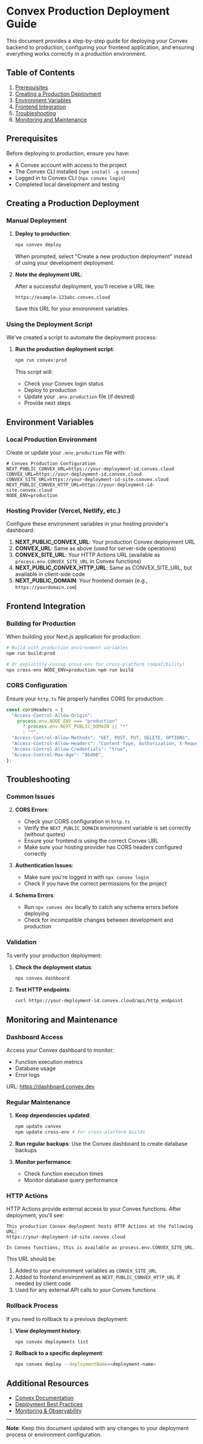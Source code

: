# Convex Production Deployment Guide

This document provides a step-by-step guide for deploying your Convex backend to production, configuring your frontend application, and ensuring everything works correctly in a production environment.

## Table of Contents

1. [Prerequisites](#prerequisites)
2. [Creating a Production Deployment](#creating-a-production-deployment)
3. [Environment Variables](#environment-variables)
4. [Frontend Integration](#frontend-integration)
5. [Troubleshooting](#troubleshooting)
6. [Monitoring and Maintenance](#monitoring-and-maintenance)

## Prerequisites

Before deploying to production, ensure you have:

- A Convex account with access to the project
- The Convex CLI installed (`npm install -g convex`)
- Logged in to Convex CLI (`npx convex login`)
- Completed local development and testing

## Creating a Production Deployment

### Manual Deployment

1. **Deploy to production**:

   ```bash
   npx convex deploy
   ```

   When prompted, select "Create a new production deployment" instead of using your development deployment.

2. **Note the deployment URL**:

   After a successful deployment, you'll receive a URL like:
   ```
   https://example-123abc.convex.cloud
   ```
   
   Save this URL for your environment variables.

### Using the Deployment Script

We've created a script to automate the deployment process:

1. **Run the production deployment script**:

   ```bash
   npm run convex:prod
   ```

   This script will:
   - Check your Convex login status
   - Deploy to production
   - Update your `.env.production` file (if desired)
   - Provide next steps

## Environment Variables

### Local Production Environment

Create or update your `.env.production` file with:

```
# Convex Production Configuration
NEXT_PUBLIC_CONVEX_URL=https://your-deployment-id.convex.cloud
CONVEX_URL=https://your-deployment-id.convex.cloud
CONVEX_SITE_URL=https://your-deployment-id-site.convex.cloud
NEXT_PUBLIC_CONVEX_HTTP_URL=https://your-deployment-id-site.convex.cloud
NODE_ENV=production
```

### Hosting Provider (Vercel, Netlify, etc.)

Configure these environment variables in your hosting provider's dashboard:

1. **NEXT_PUBLIC_CONVEX_URL**: Your production Convex deployment URL
2. **CONVEX_URL**: Same as above (used for server-side operations)
3. **CONVEX_SITE_URL**: Your HTTP Actions URL (available as `process.env.CONVEX_SITE_URL` in Convex functions)
4. **NEXT_PUBLIC_CONVEX_HTTP_URL**: Same as CONVEX_SITE_URL, but available in client-side code
5. **NEXT_PUBLIC_DOMAIN**: Your frontend domain (e.g., `https://yourdomain.com`)

## Frontend Integration

### Building for Production

When building your Next.js application for production:

```bash
# Build with production environment variables
npm run build:prod

# Or explicitly (using cross-env for cross-platform compatibility)
npx cross-env NODE_ENV=production npm run build
```

### CORS Configuration

Ensure your `http.ts` file properly handles CORS for production:

```typescript
const corsHeaders = {
  "Access-Control-Allow-Origin":
    process.env.NODE_ENV === "production"
      ? process.env.NEXT_PUBLIC_DOMAIN || "*"
      : "*",
  "Access-Control-Allow-Methods": "GET, POST, PUT, DELETE, OPTIONS",
  "Access-Control-Allow-Headers": "Content-Type, Authorization, X-Requested-With",
  "Access-Control-Allow-Credentials": "true",
  "Access-Control-Max-Age": "86400",
};
```

## Troubleshooting

### Common Issues

2. **CORS Errors**:
   - Check your CORS configuration in `http.ts`
   - Verify the `NEXT_PUBLIC_DOMAIN` environment variable is set correctly (without quotes)
   - Ensure your frontend is using the correct Convex URL
   - Make sure your hosting provider has CORS headers configured correctly

2. **Authentication Issues**:
   - Make sure you're logged in with `npx convex login`
   - Check if you have the correct permissions for the project

3. **Schema Errors**:
   - Run `npx convex dev` locally to catch any schema errors before deploying
   - Check for incompatible changes between development and production

### Validation

To verify your production deployment:

1. **Check the deployment status**:
   ```bash
   npx convex dashboard
   ```

2. **Test HTTP endpoints**:
   ```bash
   curl https://your-deployment-id.convex.cloud/api/http_endpoint
   ```

## Monitoring and Maintenance

### Dashboard Access

Access your Convex dashboard to monitor:
- Function execution metrics
- Database usage
- Error logs

URL: https://dashboard.convex.dev

### Regular Maintenance

1. **Keep dependencies updated**:
   ```bash
   npm update convex
   npm update cross-env # For cross-platform builds
   ```

2. **Run regular backups**:
   Use the Convex dashboard to create database backups

3. **Monitor performance**:
   - Check function execution times
   - Monitor database query performance

### HTTP Actions

HTTP Actions provide external access to your Convex functions. After deployment, you'll see:

```
This production Convex deployment hosts HTTP Actions at the following URL:
https://your-deployment-id-site.convex.cloud

In Convex functions, this is available as process.env.CONVEX_SITE_URL.
```

This URL should be:
1. Added to your environment variables as `CONVEX_SITE_URL`
2. Added to frontend environment as `NEXT_PUBLIC_CONVEX_HTTP_URL` if needed by client code
3. Used for any external API calls to your Convex functions

### Rollback Process

If you need to rollback to a previous deployment:

1. **View deployment history**:
   ```bash
   npx convex deployments list
   ```

2. **Rollback to a specific deployment**:
   ```bash
   npx convex deploy --deploymentName=<deployment-name>
   ```

## Additional Resources

- [Convex Documentation](https://docs.convex.dev)
- [Deployment Best Practices](https://docs.convex.dev/production/best-practices)
- [Monitoring & Observability](https://docs.convex.dev/production/monitoring)

---

**Note**: Keep this document updated with any changes to your deployment process or environment configuration.